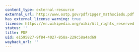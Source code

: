 ```yaml
---
content_type: external-resource
external_url: http://www.ostp.gov/pdf/1pger_mathsciedu.pdf
has_external_license_warning: true
license: https://en.wikipedia.org/wiki/All_rights_reserved
status: ''
title: PDF
uid: e1595827-9f84-4027-858a-229c58a4ad69
wayback_url: ''
---
```

